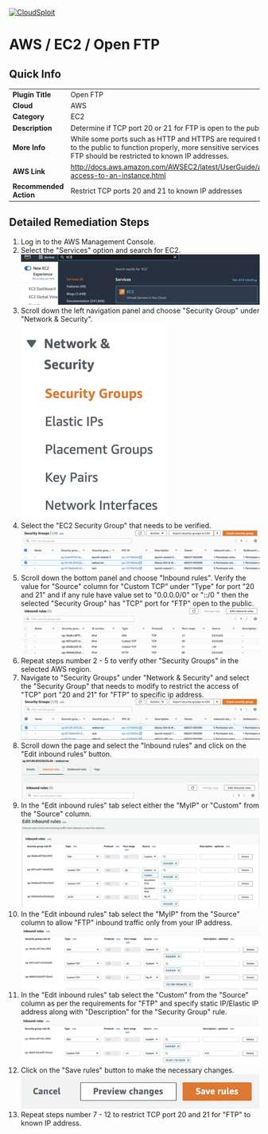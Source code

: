 [![CloudSploit](https://cloudsploit.com/img/logo-new-big-text-100.png "CloudSploit")](https://cloudsploit.com)

# AWS / EC2 / Open FTP

## Quick Info

| | |
|-|-|
| **Plugin Title** | Open FTP |
| **Cloud** | AWS |
| **Category** | EC2 |
| **Description** | Determine if TCP port 20 or 21 for FTP is open to the public |
| **More Info** | While some ports such as HTTP and HTTPS are required to be open to the public to function properly, more sensitive services such as FTP should be restricted to known IP addresses. |
| **AWS Link** | http://docs.aws.amazon.com/AWSEC2/latest/UserGuide/authorizing-access-to-an-instance.html |
| **Recommended Action** | Restrict TCP ports 20 and 21 to known IP addresses |

## Detailed Remediation Steps
1. Log in to the AWS Management Console.
2. Select the "Services" option and search for EC2. </br> <img src="/resources/aws/ec2/open-ftp/step2.png"/>
3. Scroll down the left navigation panel and choose "Security Group" under "Network & Security".</br> <img src="/resources/aws/ec2/open-ftp/step3.png"/>
4. Select the "EC2 Security Group" that needs to be verified. </br> <img src="/resources/aws/ec2/open-ftp/step4.png"/>
5. Scroll down the bottom panel and choose "Inbound rules". Verify the value for "Source" column for "Custom TCP" under "Type" for port "20 and 21" and if any rule have value set to "0.0.0.0/0" or "::/0 " then the selected "Security Group" has "TCP" port for "FTP" open to the public.</br> <img src="/resources/aws/ec2/open-ftp/step5.png"/>
6. Repeat steps number 2 - 5 to verify other "Security Groups" in the selected AWS region.</br> 
7. Navigate to "Security Groups" under "Network & Security" and select the "Security Group" that needs to modify to restrict the access of "TCP" port "20 and 21" for "FTP"  to specific ip address. </br> <img src="/resources/aws/ec2/open-ftp/step7.png"/>
8. Scroll down the page and select the "Inbound rules" and click on the "Edit inbound rules" button. </br> <img src="/resources/aws/ec2/open-ftp/step8.png"/>
9. In the "Edit inbound rules" tab select either the "MyIP" or "Custom" from the "Source" column.</br> <img src="/resources/aws/ec2/open-ftp/step9.png"/>
10. In the "Edit inbound rules" tab select the "MyIP" from the "Source" column to allow "FTP" inbound traffic only from your IP address.</br> <img src="/resources/aws/ec2/open-ftp/step10.png"/>
11. In the "Edit inbound rules" tab select the "Custom" from the "Source" column as per the requirements for "FTP" and specify static IP/Elastic IP address along with "Description" for the "Security Group" rule. </br> <img src="/resources/aws/ec2/open-ftp/step11.png"/>
12. Click on the "Save rules" button to make the necessary changes. </br> <img src="/resources/aws/ec2/open-ftp/step12.png"/>
13. Repeat steps number 7 - 12 to restrict TCP port 20 and 21 for "FTP" to known IP address.</br>

